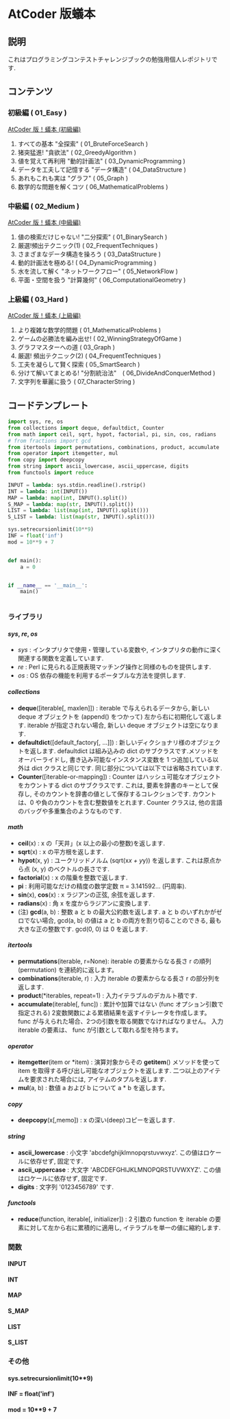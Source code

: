 # AtCoder 版蟻本
## 説明
これはプログラミングコンテストチャレンジブックの勉強用個人レポジトリです.

## コンテンツ
### 初級編 ( 01_Easy )
[AtCoder 版！蟻本 (初級編)](https://qiita.com/drken/items/e77685614f3c6bf86f44)
1. すべての基本 "全探索" ( 01_BruteForceSearch )
1. 猪突猛進! "貪欲法" ( 02_GreedyAlgorithm )
1. 値を覚えて再利用 "動的計画法" ( 03_DynamicProgramming )
1. データを工夫して記憶する "データ構造" ( 04_DataStructure )
1. あれもこれも実は "グラフ" ( 05_Graph )
1. 数学的な問題を解くコツ ( 06_MathematicalProblems )

### 中級編 ( 02_Medium )
[AtCoder 版！蟻本 (中級編)](https://qiita.com/drken/items/2f56925972c1d34e05d8)
1. 値の検索だけじゃない! "二分探索" ( 01_BinarySearch )
1. 厳選!頻出テクニック(1) ( 02_FrequentTechniques )
1. さまざまなデータ構造を操ろう ( 03_DataStructure )
1. 動的計画法を極める! ( 04_DynamicProgramming )
1. 水を流して解く "ネットワークフロー" ( 05_NetworkFlow )
1. 平面・空間を扱う "計算幾何" ( 06_ComputationalGeometry )

### 上級編 ( 03_Hard )
[AtCoder 版！蟻本 (上級編)](https://qiita.com/drken/items/9b311d553aa434bb26e4)
1. より複雑な数学的問題 ( 01_MathematicalProblems )
1. ゲームの必勝法を編み出せ! ( 02_WinningStrategyOfGame )
1. グラフマスターへの道 ( 03_Graph )
1. 厳選! 頻出テクニック(2) ( 04_FrequentTechniques )
1. 工夫を凝らして賢く探索 ( 05_SmartSearch )
1. 分けて解いてまとめる! "分割統治法"　( 06_DivideAndConquerMethod ) 
1. 文字列を華麗に扱う ( 07_CharacterString )

## コードテンプレート
```python
import sys, re, os
from collections import deque, defaultdict, Counter
from math import ceil, sqrt, hypot, factorial, pi, sin, cos, radians
# from fractions import gcd
from itertools import permutations, combinations, product, accumulate
from operator import itemgetter, mul
from copy import deepcopy
from string import ascii_lowercase, ascii_uppercase, digits
from functools import reduce

INPUT = lambda: sys.stdin.readline().rstrip()
INT = lambda: int(INPUT())
MAP = lambda: map(int, INPUT().split())
S_MAP = lambda: map(str, INPUT().split())
LIST = lambda: list(map(int, INPUT().split()))
S_LIST = lambda: list(map(str, INPUT().split()))

sys.setrecursionlimit(10**9)
INF = float('inf')
mod = 10**9 + 7


def main():
    a = 0


if __name__ == '__main__':
    main()
　　
```

### ライブラリ
#### *sys*, *re*, *os*
- *sys* : インタプリタで使用・管理している変数や, インタプリタの動作に深く関連する関数を定義しています.
- *re* : Perl に見られる正規表現マッチング操作と同様のものを提供します.
- *os* : OS 依存の機能を利用するポータブルな方法を提供します.
#### *collections*
- **deque**(\[iterable\[, maxlen\]\]) : iterable で与えられるデータから, 新しい deque オブジェクトを (append() をつかって) 左から右に初期化して返します. iterable が指定されない場合, 新しい deque オブジェクトは空になります.
- **defaultdict**(\[default_factory\[, ...\]\]) : 新しいディクショナリ様のオブジェクトを返します.  defaultdict は組み込みの dict のサブクラスです.メソッドをオーバーライドし, 書き込み可能なインスタンス変数を 1 つ追加している以外は dict クラスと同じです. 同じ部分については以下では省略されています. 
- **Counter**(\[iterable-or-mapping\]) : Counter はハッシュ可能なオブジェクトをカウントする dict のサブクラスです. これは, 要素を辞書のキーとして保存し, そのカウントを辞書の値として保存するコレクションです. カウントは、0 や負のカウントを含む整数値をとれます. Counter クラスは, 他の言語のバッグや多重集合のようなものです. 
#### *math*
- **ceil**(x) : x の「天井」(x 以上の最小の整数)を返します.
- **sqrt**(x) : x の平方根を返します.  
- **hypot**(x, y) : ユークリッドノルム (sqrt(x*x + y*y)) を返します. これは原点から点 (x, y) のベクトルの長さです.
- **factorial**(x) : x の階乗を整数で返します.
- **pi** : 利用可能なだけの精度の数学定数 π = 3.141592... (円周率).
- **sin**(x), **cos**(x) : x ラジアンの正弦, 余弦を返します.
- **radians**(x) : 角 x を度からラジアンに変換します.
- (注) **gcd**(a, b) : 整数 a と b の最大公約数を返します. a と b のいずれかがゼロでない場合, gcd(a, b) の値は a と b の両方を割り切ることのできる, 最も大きな正の整数です. gcd(0, 0) は 0 を返します.
#### *itertools*
- **permutations**(iterable, r=None): iterable の要素からなる長さ r の順列 (permutation) を連続的に返します。
- **combinations**(iterable, r) : 入力 iterable の要素からなる長さ r の部分列を返します. 
- **product**(\*iterables, repeat=1) : 入力イテラブルのデカルト積です. 
- **accumulate**(iterable\[, func\]) : 累計や加算ではない (func オプション引数で指定される) 2変数関数による累積結果を返すイテレータを作成します。 func が与えられた場合、2つの引数を取る関数でなければなりません。 入力 iterable の要素は、 func が引数として取れる型を持ちます。 
#### *operator*
- **itemgetter**(item or \*item) : 演算対象からその __getitem__() メソッドを使って item を取得する呼び出し可能なオブジェクトを返します. 二つ以上のアイテムを要求された場合には, アイテムのタプルを返します.  
- **mul**(a, b) : 数値 a および b について a * b を返します。
#### *copy*
- **deepcopy**(x\[,memo\]) : x の深い(deep)コピーを返します.
#### *string*
- **ascii_lowercase** : 小文字 'abcdefghijklmnopqrstuvwxyz'. この値はロケールに依存せず, 固定です.
- **ascii_uppercase** : 大文字 'ABCDEFGHIJKLMNOPQRSTUVWXYZ'. この値はロケールに依存せず, 固定です.
- **digits** : 文字列 '0123456789' です.
#### *functools*
- **reduce**(function, iterable\[, initializer\]) : 2 引数の function を iterable の要素に対して左から右に累積的に適用し, イテラブルを単一の値に縮約します. 

### 関数
#### INPUT
#### INT
#### MAP
#### S_MAP
#### LIST
#### S_LIST

### その他
#### sys.setrecursionlimit(10**9)
#### INF = float('inf')
#### mod = 10**9 + 7
